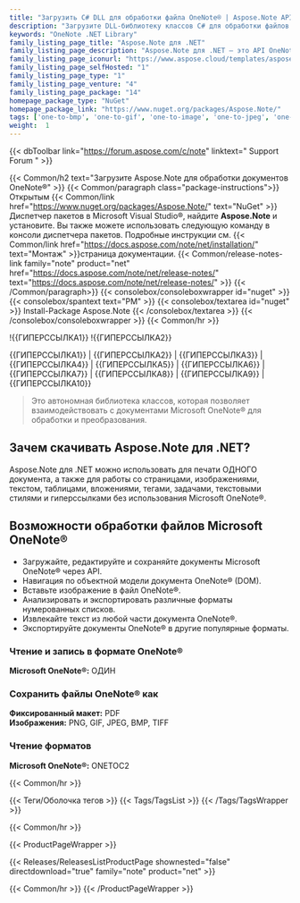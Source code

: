 ```yaml
---
title: "Загрузить C# DLL для обработки файла OneNote® | Aspose.Note API"
description: "Загрузите DLL-библиотеку классов C# для обработки файлов OneNote®, чтобы загружать, редактировать и сохранять ОДИН формат. Доступ к DOM, вставка графики, извлечение текста и преобразование ONE в PDF и изображения."
keywords: "OneNote .NET Library"
family_listing_page_title: "Aspose.Note для .NET"
family_listing_page_description: "Aspose.Note для .NET — это API OneNote, который позволяет разработчикам динамически читать, записывать и изменять файлы Microsoft OneNote в приложениях .NET любого типа. API позволяет загружать файлы ONE, управлять элементами книг OneNote, а затем экспортировать в форматы ONE, PNG, GIF, JPEG, BMP, HTML или PDF."
family_listing_page_iconurl: "https://www.aspose.cloud/templates/aspose/App_Themes/V3/images/note/272x272/aspose_note-for-net-min.png"
family_listing_page_selfHosted: "1"
family_listing_page_type: "1"
family_listing_page_venture: "4"
family_listing_page_package: "14"
homepage_package_type: "NuGet"
homepage_package_link: "https://www.nuget.org/packages/Aspose.Note/"
tags: ['one-to-bmp', 'one-to-gif', 'one-to-image', 'one-to-jpeg', 'one-to-pdf', 'one-to-png', 'one-to-tiff']
weight:  1
---
```


{{< dbToolbar link="https://forum.aspose.com/c/note" linktext=" Support Forum " >}}

{{< Common/h2 text="Загрузите Aspose.Note для обработки документов OneNote®"  >}}
{{< Common/paragraph class="package-instructions">}}
Открытым
{{< Common/link href="https://www.nuget.org/packages/Aspose.Note/" text="NuGet"  >}}Диспетчер пакетов в Microsoft Visual Studio®, найдите <b>Aspose.Note</b> и установите. Вы также можете использовать следующую команду в консоли диспетчера пакетов. Подробные инструкции см.
{{< Common/link href="https://docs.aspose.com/note/net/installation/" text="Монтаж"  >}}страница документации.
{{< Common/release-notes-link family="note" product="net" href="https://docs.aspose.com/note/net/release-notes/" text="https://docs.aspose.com/note/net/release-notes/"  >}}
{{< /Common/paragraph>}}
{{< consolebox/consoleboxwrapper id="nuget" >}}
       {{< consolebox/spantext text="PM" >}}
       {{< consolebox/textarea id="nuget" >}} Install-Package Aspose.Note {{< /consolebox/textarea >}}
{{< /consolebox/consoleboxwrapper >}}
{{< Common/hr >}}

!{{ГИПЕРССЫЛКА1}} !{{ГИПЕРССЫЛКА2}}

{{ГИПЕРССЫЛКА1}} | {{ГИПЕРССЫЛКА2}} | {{ГИПЕРССЫЛКА3}} | {{ГИПЕРССЫЛКА4}} | {{ГИПЕРССЫЛКА5}} | {{ГИПЕРССЫЛКА6}} | {{ГИПЕРССЫЛКА7}} | {{ГИПЕРССЫЛКА8}} | {{ГИПЕРССЫЛКА9}} | {{ГИПЕРССЫЛКА10}}

> Это автономная библиотека классов, которая позволяет взаимодействовать с документами Microsoft OneNote® для обработки и преобразования.

## Зачем скачивать Aspose.Note для .NET?

Aspose.Note для .NET можно использовать для печати ОДНОГО документа, а также для работы со страницами, изображениями, текстом, таблицами, вложениями, тегами, задачами, текстовыми стилями и гиперссылками без использования Microsoft OneNote®.

## Возможности обработки файлов Microsoft OneNote®

- Загружайте, редактируйте и сохраняйте документы Microsoft OneNote® через API.
- Навигация по объектной модели документа OneNote® (DOM).
- Вставьте изображение в файл OneNote®.
- Анализировать и экспортировать различные форматы нумерованных списков.
- Извлекайте текст из любой части документа OneNote®.
- Экспортируйте документы OneNote® в другие популярные форматы.

### Чтение и запись в формате OneNote®

**Microsoft OneNote®:** ОДИН

### Сохранить файлы OneNote® как

**Фиксированный макет:** PDF\
**Изображения:** PNG, GIF, JPEG, BMP, TIFF

### Чтение форматов

**Microsoft OneNote®:** ONETOC2

{{< Common/hr >}}

{{< Теги/Оболочка тегов >}}
 {{< Tags/TagsList >}}
{{< /Tags/TagsWrapper >}}

{{< Common/hr >}}

{{< ProductPageWrapper >}}
<!-- ReleasesListProductPage-->
   {{< Releases/ReleasesListProductPage shownested="false"  directdownload="true" family="note" product="net" >}}
<!-- /ReleasesListProductPage-->
{{< Common/hr >}}
{{< /ProductPageWrapper >}}

